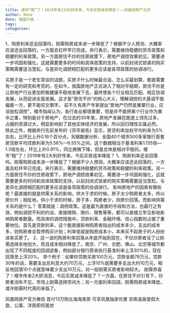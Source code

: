```yaml
---
title: 楼市“稳”了！2019年有2大利好传来，今后买房成本降低？——凤凰网房产北京
author: None
date: 楼盘价格 : 
tags: 
categories: 
---
```

1、购房利率还会回落吗，刚需购房成本进一步降低了？根据不少人预测，大概率应该还会回落的，一方面去杠杆早已完成，央行表示，需要维持稳健的货币政策和稳健的利率政策。另一方面房住不炒的住房政策下，房地产调控效果初见，需要进一步巩固和强化，这就需要更多的时间和具体政策的支持，以前封闭式锁紧的购买策略需要适当宽松，与差异化调控相匹配的更多应该是各项政策的协调进行。
<!-- more -->
买房子是一个老生常谈的话题，买房子什么时候最合适、怎么买最划算，都是需要有一定的研究和考究的，在如今，我国房地产正式进入了相对平稳期，房住不炒是让房地产行业更加积极健康平稳地发展下去，最终使各个行业相互匹配、相互协调发展，从而促进全面发展。这才是“房住不炒”的核心大义，理解调控的大基调不能偏废一方，更不能咬文嚼字。
前不久有房产专家提出“房地产仍然是重要行业，应该放松调控”，楼市指闻认为，各行各业都很重要，但是并不能把某个行业作为重中之重，特别是对于房地产，在过去的30年里，房地产发展在跑道上领先过多，占据的资源过大，明显影响到了其他实体经济的发展，所以回归理性实属必然。
除此之外，根据央行先前发布的《货币报告》显示，房贷利率加权平均利率为5%左右，比环比上升0.16个百分点。另据数据分析，全国40个城市500多家银行首套房贷款平均贷款利率为5.56%—6.55%之间，这个数据相当于基准利率1.135倍—1.3倍左右，环比上升0.91%，同比微微下降，但是总体是相对平稳的。楼市“稳”了！2019年有2大利好传来，今后买房成本降低？
1、购房利率还会回落吗，刚需购房成本进一步降低了？根据不少人预测，大概率应该还会回落的，一方面去杠杆早已完成，央行表示，需要维持稳健的货币政策和稳健的利率政策。另一方面房住不炒的住房政策下，房地产调控效果初见，需要进一步巩固和强化，这就需要更多的时间和具体政策的支持，以前封闭式锁紧的购买策略需要适当宽松，与差异化调控相匹配的更多应该是各项政策的协调进行。
影响房地产的因素有哪些呢？最直接的就是供需关系的影响，供大于求的时候，房子太少购房者太多，所以房价升；相反地，供小于求的时候，房子多，购房者少，则房价回落。而影响供需关系的是什么？
答案就是：调控政策。这是最为直接的手段和方法，也最行之有效，例如调控不利的约谈、直接限购、限价、限售等等，都可以直接立竿见影地影响购房者数量。而具体的调控措施中，贷款利率、金融环境、信心指数则占据了重要地位。首先是贷款利率，这个能直接影响购房者指出的成本多少，支出的成本多，则购房者会暂停购买计划；利率低就是购房成本小，本来买不起房子的人纷纷进来买房了。
2、这一波的购房利率回落从年底开始到现在，不仅炒房者没了让刚需选择余地加大，而且成本相对降低了。南京、广州、合肥、佛山、北京等城市都出现了不同程度的回调迹象，例如部分银行原来执行基准利率上浮30%的，现在回落至上浮20%。
举个例子：如果你贷款买房100万元，贷款金额79万元，贷款30年的话，需要支出总利息大约70万元，上浮10%就需要多支出大约10万元，相反地回落10个点就意味着少支出10万元，对一般刚需买房者影响较大。
刚需恭喜了！楼市传来2大好消息，今后买房成本降低了？一方面，在房住不炒引导下，炒房者消失不见，市场上刚需选择空间大；另一方面利率回调，刚需购房成本降低，或许刚需时代真的来临了。
                        
                        
                        
                        
                                        
                    
                    
                
                    
                    
                    
                
                    
                
凤凰网房产官方微信
首付13万购北海海景房 可享凤凰独家优惠
京南温泉度假大盘，公寓、洋房即将面世
	                        
	                    
	                        
	                    
